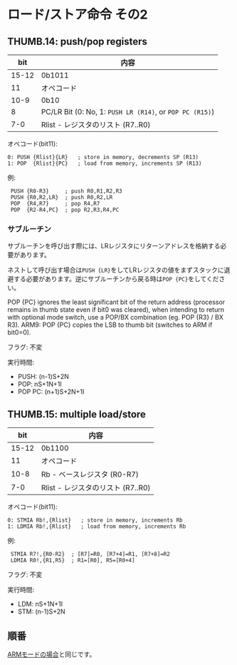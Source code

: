 # ロード/ストア命令 その2

## THUMB.14: push/pop registers

 bit  |  内容
---- | ----
15-12 | 0b1011
11 | オペコード
10-9 | 0b10
8 | PC/LR Bit (0: No, 1: `PUSH LR (R14)`, or `POP PC (R15)`)
7-0 | Rlist - レジスタのリスト (R7..R0)

オペコード(bit11):

```
0: PUSH {Rlist}{LR}   ; store in memory, decrements SP (R13)
1: POP  {Rlist}{PC}   ; load from memory, increments SP (R13)
```

例:

```
 PUSH {R0-R3}     ; push R0,R1,R2,R3
 PUSH {R0,R2,LR}  ; push R0,R2,LR
 POP  {R4,R7}     ; pop R4,R7
 POP  {R2-R4,PC}  ; pop R2,R3,R4,PC
```

### サブルーチン

サブルーチンを呼び出す際には、LRレジスタにリターンアドレスを格納する必要があります。

ネストして呼び出す場合は`PUSH {LR}`をしてLRレジスタの値をまずスタックに退避する必要があります。逆にサブルーチンから戻る時は`POP {PC}`をしてください。

POP {PC} ignores the least significant bit of the return address (processor remains in thumb state even if bit0 was cleared), when intending to return with optional mode switch, use a POP/BX combination (eg. POP {R3} / BX R3).
ARM9: POP {PC} copies the LSB to thumb bit (switches to ARM if bit0=0).

フラグ: 不変

実行時間:

- PUSH: (n-1)S+2N
- POP: nS+1N+1I
- POP PC: (n+1)S+2N+1I

## THUMB.15: multiple load/store

 bit  |  内容
---- | ----
15-12 | 0b1100
11 | オペコード          
10-8 | Rb - ベースレジスタ (R0-R7)
7-0  | Rlist - レジスタのリスト (R7..R0)

オペコード(bit11):

```
0: STMIA Rb!,{Rlist}   ; store in memory, increments Rb
1: LDMIA Rb!,{Rlist}   ; load from memory, increments Rb
```

例:

```
 STMIA R7!,{R0-R2}  ; [R7]=R0, [R7+4]=R1, [R7+8]=R2
 LDMIA R0!,{R1,R5}  ; R1=[R0], R5=[R0+4]
```

フラグ: 不変

実行時間:

- LDM: nS+1N+1I
- STM: (n-1)S+2N

## 順番

[ARMモードの場合](../arm/loadstore3.md#順番)と同じです。
